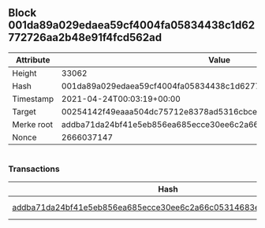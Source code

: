 ## Block 001da89a029edaea59cf4004fa05834438c1d62772726aa2b48e91f4fcd562ad

Attribute | Value
--- | ---
Height | 33062
Hash | 001da89a029edaea59cf4004fa05834438c1d62772726aa2b48e91f4fcd562ad
Timestamp | 2021-04-24T00:03:19+00:00
Target | 00254142f49eaaa504dc75712e8378ad5316cbcead634704b3734b6271167cc4
Merke root | addba71da24bf41e5eb856ea685ecce30ee6c2a66c05314683e18e2d704e4c10
Nonce | 2666037147

```

```

### Transactions

Hash | Amount
--- | ---
[addba71da24bf41e5eb856ea685ecce30ee6c2a66c05314683e18e2d704e4c10](addba71da24bf41e5eb856ea685ecce30ee6c2a66c05314683e18e2d704e4c10.md) | 10.00000000 SKEPTI 
